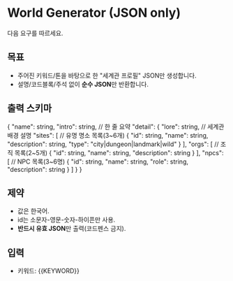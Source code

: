 # World Generator (JSON only)
다음 요구를 따르세요.

## 목표
- 주어진 키워드/톤을 바탕으로 한 "세계관 프로필" JSON만 생성합니다.
- 설명/코드블록/주석 없이 **순수 JSON**만 반환합니다.

## 출력 스키마
{
  "name": string,
  "intro": string,                       // 한 줄 요약
  "detail": {
    "lore": string,                      // 세계관 배경 설명
    "sites": [                           // 유명 명소 목록(3~6개)
      { "id": string, "name": string, "description": string, "type": "city|dungeon|landmark|wild" }
    ],
    "orgs": [                            // 조직 목록(2~5개)
      { "id": string, "name": string, "description": string }
    ],
    "npcs": [                            // NPC 목록(3~6명)
      { "id": string, "name": string, "role": string, "description": string }
    ]
  }
}

## 제약
- 값은 한국어.
- id는 소문자-영문-숫자-하이픈만 사용.
- **반드시 유효 JSON**만 출력(코드펜스 금지).

## 입력
- 키워드: {{KEYWORD}}
